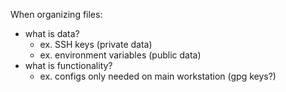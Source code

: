 When organizing files:
- what is data?
    - ex. SSH keys (private data)
    - ex. environment variables (public data)
- what is functionality?
    - ex. configs only needed on main workstation (gpg keys?)
